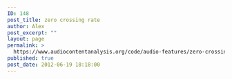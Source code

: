 ```yaml
---
ID: 148
post_title: zero crossing rate
author: Alex
post_excerpt: ""
layout: page
permalink: >
  https://www.audiocontentanalysis.org/code/audio-features/zero-crossing-rate/
published: true
post_date: 2012-06-19 18:18:00
---
```

<script src="https://gist-it.appspot.com/https://github.com/alexanderlerch/ACA-Code/blob/master/FeatureTimeZeroCrossingRate.m">
</script>